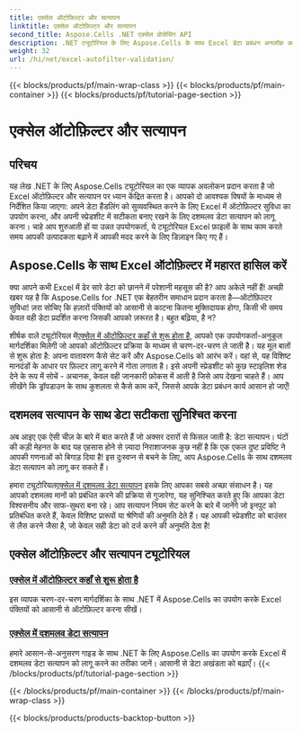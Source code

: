 ```yaml
---
title: एक्सेल ऑटोफ़िल्टर और सत्यापन
linktitle: एक्सेल ऑटोफ़िल्टर और सत्यापन
second_title: Aspose.Cells .NET एक्सेल प्रोसेसिंग API
description: .NET ट्यूटोरियल के लिए Aspose.Cells के साथ Excel डेटा प्रबंधन अनलॉक करें। अपनी स्प्रेडशीट को बेहतर बनाने के लिए ऑटोफ़िल्टरिंग और दशमलव सत्यापन सीखें।
weight: 32
url: /hi/net/excel-autofilter-validation/
---
```


{{< blocks/products/pf/main-wrap-class >}}
{{< blocks/products/pf/main-container >}}
{{< blocks/products/pf/tutorial-page-section >}}

# एक्सेल ऑटोफ़िल्टर और सत्यापन

## परिचय

यह लेख .NET के लिए Aspose.Cells ट्यूटोरियल का एक व्यापक अवलोकन प्रदान करता है जो Excel ऑटोफ़िल्टर और सत्यापन पर ध्यान केंद्रित करता है। आपको दो आवश्यक विषयों के माध्यम से निर्देशित किया जाएगा: अपने डेटा हैंडलिंग को सुव्यवस्थित करने के लिए Excel में ऑटोफ़िल्टर सुविधा का उपयोग करना, और अपनी स्प्रेडशीट में सटीकता बनाए रखने के लिए दशमलव डेटा सत्यापन को लागू करना। चाहे आप शुरुआती हों या उन्नत उपयोगकर्ता, ये ट्यूटोरियल Excel फ़ाइलों के साथ काम करते समय आपकी उत्पादकता बढ़ाने में आपकी मदद करने के लिए डिज़ाइन किए गए हैं।

## Aspose.Cells के साथ Excel ऑटोफ़िल्टर में महारत हासिल करें

क्या आपने कभी Excel में ढेर सारे डेटा को छानने में परेशानी महसूस की है? आप अकेले नहीं हैं! अच्छी खबर यह है कि Aspose.Cells for .NET एक बेहतरीन समाधान प्रदान करता है—ऑटोफ़िल्टर सुविधा! ज़रा सोचिए कि हज़ारों पंक्तियों को आसानी से काटना कितना मुक्तिदायक होगा, किसी भी समय केवल वही डेटा प्रदर्शित करना जिसकी आपको ज़रूरत है। बहुत बढ़िया, है न?

 शीर्षक वाले ट्यूटोरियल में[एक्सेल में ऑटोफ़िल्टर कहाँ से शुरू होता है](./autofilter-begins-with-in-excel/), आपको एक उपयोगकर्ता-अनुकूल मार्गदर्शिका मिलेगी जो आपको ऑटोफ़िल्टर प्रक्रिया के माध्यम से चरण-दर-चरण ले जाती है। यह मूल बातों से शुरू होता है: अपना वातावरण कैसे सेट करें और Aspose.Cells को आरंभ करें। वहां से, यह विशिष्ट मानदंडों के आधार पर फ़िल्टर लागू करने में गोता लगाता है। इसे अपनी स्प्रेडशीट को कुछ स्टाइलिश शेड देने के रूप में सोचें - अचानक, केवल वही जानकारी फ़ोकस में आती है जिसे आप देखना चाहते हैं। आप सीखेंगे कि ड्रॉपडाउन के साथ कुशलता से कैसे काम करें, जिससे आपके डेटा प्रबंधन कार्य आसान हो जाएँ!

## दशमलव सत्यापन के साथ डेटा सटीकता सुनिश्चित करना

अब आइए एक ऐसी चीज़ के बारे में बात करते हैं जो अक्सर दरारों से फिसल जाती है: डेटा सत्यापन। घंटों की कड़ी मेहनत के बाद यह एहसास होने से ज़्यादा निराशाजनक कुछ नहीं है कि एक एकल दुष्ट प्रविष्टि ने आपकी गणनाओं को बिगाड़ दिया है! इस दुःस्वप्न से बचने के लिए, आप Aspose.Cells के साथ दशमलव डेटा सत्यापन को लागू कर सकते हैं। 

 हमारा ट्यूटोरियल[एक्सेल में दशमलव डेटा सत्यापन](./decimal-data-validation-in-excel/) इसके लिए आपका सबसे अच्छा संसाधन है। यह आपको दशमलव मानों को प्रबंधित करने की प्रक्रिया से गुजारेगा, यह सुनिश्चित करते हुए कि आपका डेटा विश्वसनीय और साफ-सुथरा बना रहे। आप सत्यापन नियम सेट करने के बारे में जानेंगे जो इनपुट को प्रतिबंधित करते हैं, केवल विशिष्ट प्रारूपों या श्रेणियों की अनुमति देते हैं। यह आपकी स्प्रेडशीट को बाउंसर से लैस करने जैसा है, जो केवल सही डेटा को दर्ज करने की अनुमति देता है!

## एक्सेल ऑटोफ़िल्टर और सत्यापन ट्यूटोरियल
### [एक्सेल में ऑटोफ़िल्टर कहाँ से शुरू होता है](./autofilter-begins-with-in-excel/)
इस व्यापक चरण-दर-चरण मार्गदर्शिका के साथ .NET में Aspose.Cells का उपयोग करके Excel पंक्तियों को आसानी से ऑटोफ़िल्टर करना सीखें।
### [एक्सेल में दशमलव डेटा सत्यापन](./decimal-data-validation-in-excel/)
हमारे आसान-से-अनुसरण गाइड के साथ .NET के लिए Aspose.Cells का उपयोग करके Excel में दशमलव डेटा सत्यापन को लागू करने का तरीका जानें। आसानी से डेटा अखंडता को बढ़ाएँ।
{{< /blocks/products/pf/tutorial-page-section >}}

{{< /blocks/products/pf/main-container >}}
{{< /blocks/products/pf/main-wrap-class >}}

{{< blocks/products/products-backtop-button >}}
